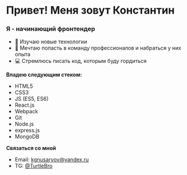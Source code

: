 # Привет! Меня зовут Константин

### Я - начинающий фронтендер
* 🔭 Изучаю новые технологии
* 🦾 Мечтаю попасть в команду профессионалов и набраться у них опыта
* 💻 Стремлюсь писать код, которым буду гордиться

**Владею следующим стеком:**

* HTML5
* CSS3
* JS (ES5, ES6)
* React.js
* Webpack
* Git
* Node.js
* express.js
* MongoDB

**Связаться со мной**

* Email: kgnusaryov@yandex.ru
* TG: [@TurtleBro](https://t.me/TurtleBro)
